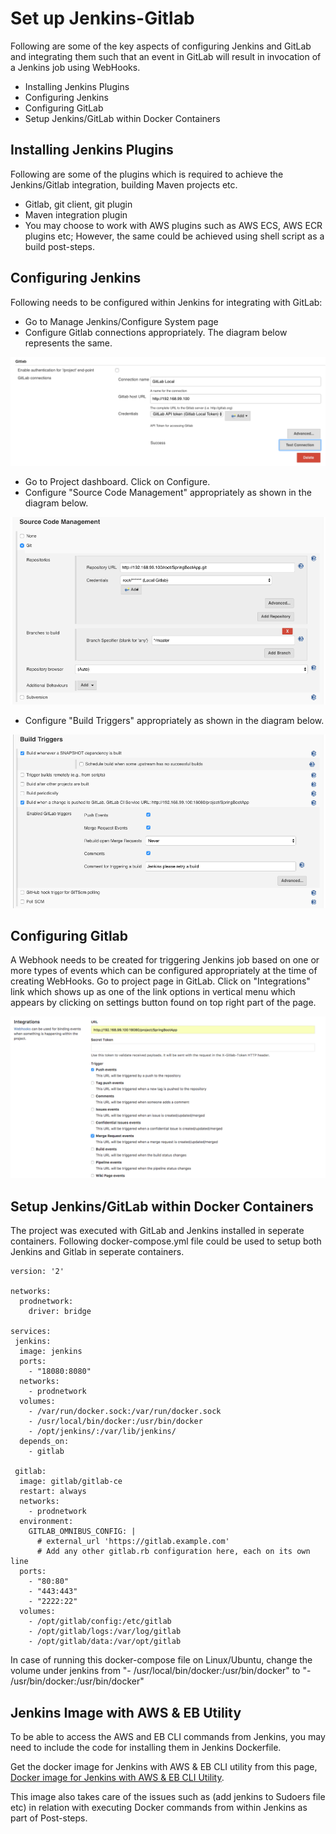# Set up Jenkins-Gitlab

Following are some of the key aspects of configuring Jenkins and GitLab and integrating them such that an event in GitLab will result in invocation of a Jenkins job using WebHooks.

 - Installing Jenkins Plugins
 - Configuring Jenkins
 - Configuring GitLab
 - Setup Jenkins/GitLab within Docker Containers

## Installing Jenkins Plugins

Following are some of the plugins which is required to achieve the Jenkins/Gitlab integration, building Maven projects etc.

 - Gitlab, git client, git plugin
 - Maven integration plugin
 - You may choose to work with AWS plugins such as AWS ECS, AWS ECR plugins etc; However, the same could be achieved using shell script as a build post-steps.

## Configuring Jenkins

Following needs to be configured within Jenkins for integrating with GitLab:

 - Go to Manage Jenkins/Configure System page
 - Configure Gitlab connections appropriately. The diagram below represents the same.

![Gitlab Connection Configuration](images/configure_gitlab_connections.png)

 - Go to Project dashboard. Click on Configure.
 - Configure "Source Code Management" appropriately as shown in the diagram below.

![Source Code Management Configuration](images/configure_scm.png)

 - Configure "Build Triggers" appropriately as shown in the diagram below.

![Build Triggers Configuration](images/configure_build_triggers.png)


## Configuring Gitlab

A Webhook needs to be created for triggering Jenkins job based on one or more types of events which can be configured appropriately at the time of creating WebHooks. Go to project page in GitLab. Click on "Integrations" link which shows up as one of the link options in vertical menu which appears by clicking on settings button found on top right part of the page.

![Gitlab Webhooks Configuration](images/configure_gitlab_webhooks.png)


## Setup Jenkins/GitLab within Docker Containers

The project was executed with GitLab and Jenkins installed in seperate containers. Following docker-compose.yml file could be used to setup both Jenkins and Gitlab in seperate containers.
```
version: '2'

networks:
  prodnetwork:
    driver: bridge

services:
 jenkins:
  image: jenkins
  ports:
    - "18080:8080"
  networks:
    - prodnetwork
  volumes:
    - /var/run/docker.sock:/var/run/docker.sock
    - /usr/local/bin/docker:/usr/bin/docker
    - /opt/jenkins/:/var/lib/jenkins/
  depends_on:
    - gitlab

 gitlab:
  image: gitlab/gitlab-ce
  restart: always
  networks:
    - prodnetwork
  environment:
    GITLAB_OMNIBUS_CONFIG: |
      # external_url 'https://gitlab.example.com'
      # Add any other gitlab.rb configuration here, each on its own line
  ports:
    - "80:80"
    - "443:443"
    - "2222:22"
  volumes:
    - /opt/gitlab/config:/etc/gitlab
    - /opt/gitlab/logs:/var/log/gitlab
    - /opt/gitlab/data:/var/opt/gitlab
```
In case of running this docker-compose file on Linux/Ubuntu, change the volume under jenkins from "- /usr/local/bin/docker:/usr/bin/docker" to "- /usr/bin/docker:/usr/bin/docker"

## Jenkins Image with AWS & EB Utility

To be able to access the AWS and EB CLI commands from Jenkins, you may need to include the code for installing them in Jenkins Dockerfile. 

Get the docker image for Jenkins with AWS & EB CLI utility from this page, [Docker image for Jenkins with AWS & EB CLI Utility](https://github.com/eajitesh/docker).

This image also takes care of the issues such as (add jenkins to Sudoers file etc) in relation with executing Docker commands from within Jenkins as part of Post-steps. 
